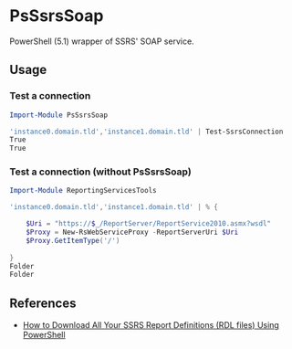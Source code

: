 # PsSsrsSoap
PowerShell (5.1) wrapper of SSRS' SOAP service.

## Usage

### Test a connection

```powershell
Import-Module PsSsrsSoap

'instance0.domain.tld','instance1.domain.tld' | Test-SsrsConnection
True
True
```

### Test a connection (without PsSsrsSoap)

```powershell
Import-Module ReportingServicesTools

'instance0.domain.tld','instance1.domain.tld' | % {

    $Uri = "https://$_/ReportServer/ReportService2010.asmx?wsdl"
    $Proxy = New-RsWebServiceProxy -ReportServerUri $Uri
    $Proxy.GetItemType('/')
    
}
Folder
Folder
```

## References

- [How to Download All Your SSRS Report Definitions (RDL files) Using PowerShell](https://sqlbelle.wordpress.com/2011/03/28/how-to-download-all-your-ssrs-report-definitions-rdl-files-using-powershell/)